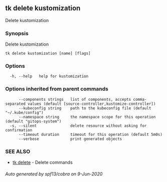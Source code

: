 ## tk delete kustomization

Delete kustomization

### Synopsis

Delete kustomization

```
tk delete kustomization [name] [flags]
```

### Options

```
  -h, --help   help for kustomization
```

### Options inherited from parent commands

```
      --components strings   list of components, accepts comma-separated values (default [source-controller,kustomize-controller])
      --kubeconfig string    path to the kubeconfig file (default "~/.kube/config")
      --namespace string     the namespace scope for this operation (default "gitops-system")
  -s, --silent               delete resource without asking for confirmation
      --timeout duration     timeout for this operation (default 5m0s)
      --verbose              print generated objects
```

### SEE ALSO

* [tk delete](tk_delete.md)	 - Delete commands

###### Auto generated by spf13/cobra on 9-Jun-2020
